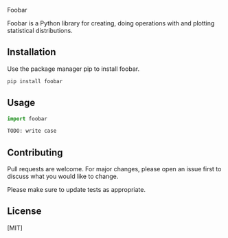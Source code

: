  Foobar

Foobar is a Python library for creating, doing operations with and plotting statistical distributions.

## Installation

Use the package manager pip to install foobar.

```bash
pip install foobar
```

## Usage

```python
import foobar

TODO: write case
```

## Contributing
Pull requests are welcome. For major changes, please open an issue first to discuss what you would like to change.

Please make sure to update tests as appropriate.

## License
[MIT]